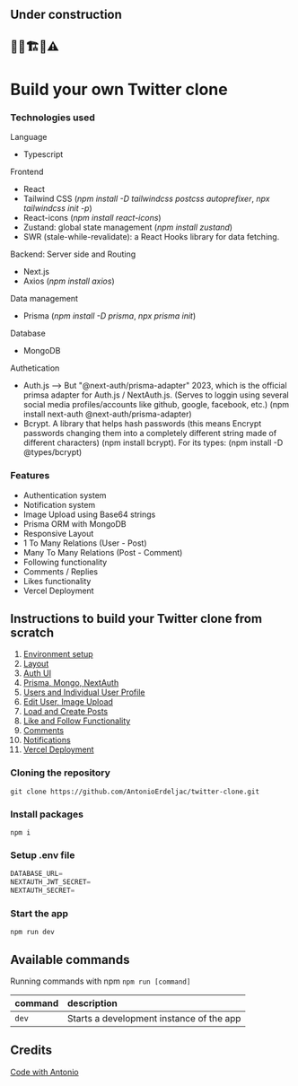 ## Under construction

## 👷‍♂️🏗️🚧⚠️

# Build your own Twitter clone

### Technologies used

Language

-   Typescript

Frontend

-   React
-   Tailwind CSS (_npm install -D tailwindcss postcss autoprefixer_, _npx tailwindcss init -p_)
-   React-icons (_npm install react-icons_)
-   Zustand: global state management (_npm install zustand_)
-   SWR (stale-while-revalidate): a React Hooks library for data fetching.

Backend: Server side and Routing

-   Next.js
-   Axios (_npm install axios_)

Data management

-   Prisma (_npm install -D prisma_, _npx prisma init_)

Database

-   MongoDB

Authetication

-   Auth.js --> But "@next-auth/prisma-adapter" 2023, which is the official primsa adapter for Auth.js / NextAuth.js. (Serves to loggin using several social media profiles/accounts like github, google, facebook, etc.) (npm install next-auth @next-auth/prisma-adapter)
-   Bcrypt. A library that helps hash passwords (this means Encrypt passwords changing them into a completely different string made of different characters) (npm install bcrypt). For its types: (npm install -D @types/bcrypt)

### Features

-   Authentication system
-   Notification system
-   Image Upload using Base64 strings
-   Prisma ORM with MongoDB
-   Responsive Layout
-   1 To Many Relations (User - Post)
-   Many To Many Relations (Post - Comment)
-   Following functionality
-   Comments / Replies
-   Likes functionality
-   Vercel Deployment

## Instructions to build your Twitter clone from scratch

1. [Environment setup](https://github.com/rubenarturopj/twitter_clone_001/blob/main/01_Instructions/01_Environment_setup.md)
2. [Layout](https://github.com/rubenarturopj/twitter_clone_001/blob/main/01_Instructions/02_Layout.md)
3. [Auth UI](https://github.com/rubenarturopj/twitter_clone_001/blob/main/01_Instructions/03_Auth%20UI.md)
4. [Prisma, Mongo, NextAuth](https://github.com/rubenarturopj/twitter_clone_001/blob/main/01_Instructions/04_Prisma_mongo_nextauth.md)
5. [Users and Individual User Profile](https://github.com/rubenarturopj/twitter_clone_001/blob/main/01_Instructions/05_users_and_individual_profile.md)
6. [Edit User, Image Upload](https://github.com/rubenarturopj/twitter_clone_001/blob/main/01_Instructions/06_edit_user_image_upload.md)
7. [Load and Create Posts](https://github.com/rubenarturopj/twitter_clone_001/blob/main/01_Instructions/07_load_and_create_posts.md)
8. [Like and Follow Functionality](https://github.com/rubenarturopj/twitter_clone_001/blob/main/01_Instructions/08_like_and_follow_functionality.md)
9. [Comments](https://github.com/rubenarturopj/twitter_clone_001/blob/main/01_Instructions/09_comments.md)
10. [Notifications](https://github.com/rubenarturopj/twitter_clone_001/blob/main/01_Instructions/10_notifications.md)
11. [Vercel Deployment](https://github.com/rubenarturopj/twitter_clone_001/blob/main/01_Instructions/11_vercel_deployment.md)

### Cloning the repository

```shell
git clone https://github.com/AntonioErdeljac/twitter-clone.git
```

### Install packages

```shell
npm i
```

### Setup .env file

```js
DATABASE_URL=
NEXTAUTH_JWT_SECRET=
NEXTAUTH_SECRET=
```

### Start the app

```shell
npm run dev
```

## Available commands

Running commands with npm `npm run [command]`

| command | description                              |
| :------ | :--------------------------------------- |
| `dev`   | Starts a development instance of the app |

## Credits

[Code with Antonio](https://youtu.be/ytkG7RT6SvU)

